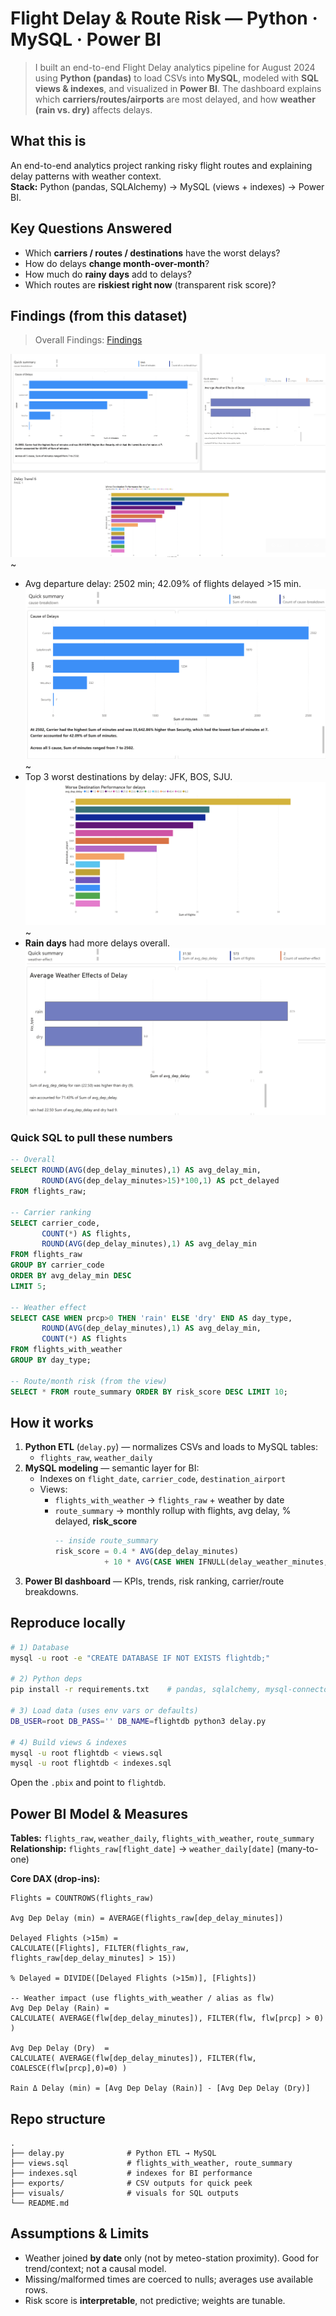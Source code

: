# Flight Delay & Route Risk — Python · MySQL · Power BI

> I built an end-to-end Flight Delay analytics pipeline for August 2024 using **Python (pandas)** to load CSVs into **MySQL**, modeled with **SQL views & indexes**, and visualized in **Power BI**. The dashboard explains which **carriers/routes/airports** are most delayed, and how **weather (rain vs. dry)** affects delays.

## What this is
An end-to-end analytics project ranking risky flight routes and explaining delay patterns with weather context.  
**Stack:** Python (pandas, SQLAlchemy) → MySQL (views + indexes) → Power BI.

## Key Questions Answered
- Which **carriers / routes / destinations** have the worst delays?
- How do delays **change month-over-month**?
- How much do **rainy days** add to delays?
- Which routes are **riskiest right now** (transparent risk score)?

## Findings (from this dataset)
> Overall Findings: [Findings](https://docs.google.com/document/d/1x1CzctyTnjW-9UJfnFmxuPn4l680V6rj2QbtMQwhToQ/edit?usp=sharing)
  
![Results Dashboard](visuals/Dashboard.png)
~
- Avg departure delay: 2502 min; 42.09% of flights delayed >15 min.
![Delays](visuals/delay.png)
~
- Top 3 worst destinations by delay: JFK, BOS, SJU.
![Worse Destinations Delays ](visuals/destination.png)
~
- **Rain days** had more delays overall.  
![Weather Affects on Delays](visuals/weather.png)

### Quick SQL to pull these numbers
```sql
-- Overall
SELECT ROUND(AVG(dep_delay_minutes),1) AS avg_delay_min,
       ROUND(AVG(dep_delay_minutes>15)*100,1) AS pct_delayed
FROM flights_raw;

-- Carrier ranking
SELECT carrier_code,
       COUNT(*) AS flights,
       ROUND(AVG(dep_delay_minutes),1) AS avg_delay_min
FROM flights_raw
GROUP BY carrier_code
ORDER BY avg_delay_min DESC
LIMIT 5;

-- Weather effect
SELECT CASE WHEN prcp>0 THEN 'rain' ELSE 'dry' END AS day_type,
       ROUND(AVG(dep_delay_minutes),1) AS avg_delay_min,
       COUNT(*) AS flights
FROM flights_with_weather
GROUP BY day_type;

-- Route/month risk (from the view)
SELECT * FROM route_summary ORDER BY risk_score DESC LIMIT 10;
```

## How it works
1) **Python ETL** (`delay.py`) — normalizes CSVs and loads to MySQL tables:
   - `flights_raw`, `weather_daily`
2) **MySQL modeling** — semantic layer for BI:
   - Indexes on `flight_date`, `carrier_code`, `destination_airport`
   - Views:
     - `flights_with_weather` → `flights_raw` + weather by date
     - `route_summary` → monthly rollup with flights, avg delay, % delayed, **risk_score**
       ```sql
       -- inside route_summary
       risk_score = 0.4 * AVG(dep_delay_minutes)
                  + 10 * AVG(CASE WHEN IFNULL(delay_weather_minutes,0) > 0 THEN 1 ELSE 0 END)
       ```
3) **Power BI dashboard** — KPIs, trends, risk ranking, carrier/route breakdowns.

## Reproduce locally
```bash
# 1) Database
mysql -u root -e "CREATE DATABASE IF NOT EXISTS flightdb;"

# 2) Python deps
pip install -r requirements.txt    # pandas, sqlalchemy, mysql-connector-python

# 3) Load data (uses env vars or defaults)
DB_USER=root DB_PASS='' DB_NAME=flightdb python3 delay.py

# 4) Build views & indexes
mysql -u root flightdb < views.sql
mysql -u root flightdb < indexes.sql
```

Open the `.pbix` and point to `flightdb`.

## Power BI Model & Measures
**Tables:** `flights_raw`, `weather_daily`, `flights_with_weather`, `route_summary`  
**Relationship:** `flights_raw[flight_date]` → `weather_daily[date]` (many-to-one)

**Core DAX (drop-ins):**
```DAX
Flights = COUNTROWS(flights_raw)

Avg Dep Delay (min) = AVERAGE(flights_raw[dep_delay_minutes])

Delayed Flights (>15m) =
CALCULATE([Flights], FILTER(flights_raw, flights_raw[dep_delay_minutes] > 15))

% Delayed = DIVIDE([Delayed Flights (>15m)], [Flights])

-- Weather impact (use flights_with_weather / alias as flw)
Avg Dep Delay (Rain) =
CALCULATE( AVERAGE(flw[dep_delay_minutes]), FILTER(flw, flw[prcp] > 0) )

Avg Dep Delay (Dry)  =
CALCULATE( AVERAGE(flw[dep_delay_minutes]), FILTER(flw, COALESCE(flw[prcp],0)=0) )

Rain Δ Delay (min) = [Avg Dep Delay (Rain)] - [Avg Dep Delay (Dry)]
```

## Repo structure
```
.
├── delay.py              # Python ETL → MySQL
├── views.sql             # flights_with_weather, route_summary
├── indexes.sql           # indexes for BI performance
├── exports/              # CSV outputs for quick peek
├── visuals/              # visuals for SQL outputs
└── README.md
```

## Assumptions & Limits
- Weather joined **by date** only (not by meteo-station proximity). Good for trend/context; not a causal model.
- Missing/malformed times are coerced to nulls; averages use available rows.
- Risk score is **interpretable**, not predictive; weights are tunable.
